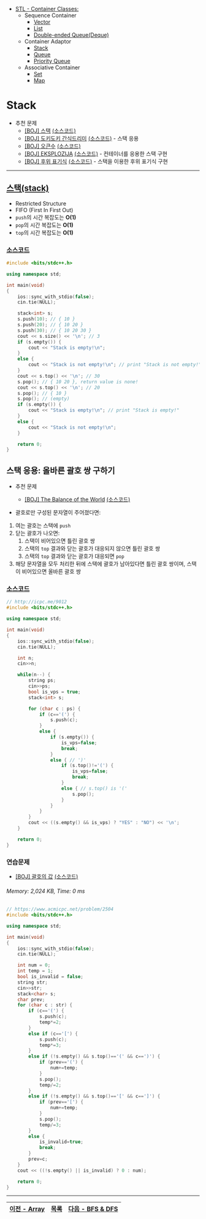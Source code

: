 * [STL - Container Classes:](/stl/)
    * Sequence Container
        * [Vector](/stl/vector/)
        * [List](/stl/list/)
        * [Double-ended Queue(Deque)](/stl/deque/)
    * Container Adaptor
        * [Stack](/stl/stack/)
        * [Queue](/stl/queue/)
        * [Priority Queue](/stl/priority_queue_heap/)
    * Associative Container
        * [Set](/stl/set/)
        * [Map](/stl/map/)

# Stack
* 추천 문제
    * [[BOJ] 스택](https://www.acmicpc.net/problem/10828) [(소스코드)](./src/stack.cpp)
    * [[BOJ] 도키도키 간식드리미](https://www.acmicpc.net/problem/12789) [(소스코드)](./src/snack.cpp) - 스택 응용
    * [[BOJ] 오큰수](https://www.acmicpc.net/problem/17298) [(소스코드)](./src/nge.cpp)
    * [[BOJ] EKSPLOZIJA](https://www.acmicpc.net/problem/17298) [(소스코드)](./src/eksplozija.cpp) - 컨테이너를 응용한 스택 구현
    * [[BOJ] 후위 표기식](https://www.acmicpc.net/problem/1918) [(소스코드)](./src/postfix.cpp) - 스택을 이용한 후위 표기식 구현
---

## [스택(stack)](https://cplusplus.com/reference/stack/stack)
* Restricted Structure
* FIFO (First In First Out)
* `push`의 시간 복잡도는 <b>O(1)</b>
* `pop`의 시간 복잡도는 <b>O(1)</b>
* `top`의 시간 복잡도는 <b>O(1)</b>

### [소스코드](./src/exam.cpp)
```c++
#include <bits/stdc++.h>

using namespace std;

int main(void)
{
    ios::sync_with_stdio(false);
    cin.tie(NULL);

    stack<int> s;
    s.push(10); // { 10 }
    s.push(20); // { 10 20 }
    s.push(30); // { 10 20 30 }
    cout << s.size() << '\n'; // 3
    if (s.empty()) {
        cout << "Stack is empty!\n";
    } 
    else {
        cout << "Stack is not empty!\n"; // print "Stack is not empty!"
    }
    cout << s.top() << '\n'; // 30
    s.pop(); // { 10 20 }, return value is none!
    cout << s.top() << '\n'; // 20
    s.pop(); // { 10 }
    s.pop(); // (empty)
    if (s.empty()) {
        cout << "Stack is empty!\n"; // print "Stack is empty!"
    } 
    else {
        cout << "Stack is not empty!\n"; 
    }

    return 0;
}
```

## 스택 응용: 올바른 괄호 쌍 구하기
* 추천 문제
    * [[BOJ] The Balance of the World](https://www.acmicpc.net/problem/4949) [(소스코드)](./stack_app/balance_world.cpp)

* 괄호로만 구성된 문자열이 주어졌다면:
1. 여는 괄호는 스택에 `push`
2. 닫는 괄호가 나오면:
    1. 스택이 비어있으면 틀린 괄호 쌍
    2. 스택의 `top` 결과와 닫는 괄호가 대응되지 않으면 틀린 괄호 쌍
    3. 스택의 `top` 결과와 닫는 괄호가 대응되면 `pop`
3. 해당 문자열을 모두 처리한 뒤에 스택에 괄호가 남아있다면 틀린 괄호 쌍이며, 스택이 비어있으면 올바른 괄호 쌍

### [소스코드](./stack_app/exam.cpp)
```c++
// http://icpc.me/9012
#include <bits/stdc++.h>

using namespace std;

int main(void)
{
    ios::sync_with_stdio(false);
    cin.tie(NULL);

    int n;
    cin>>n;

    while(n--) {
        string ps;
        cin>>ps;
        bool is_vps = true;
        stack<int> s;

        for (char c : ps) {
            if (c=='(') {
                s.push(c);
            } 
            else {
                if (s.empty()) {
                    is_vps=false;
                    break;
                } 
                else { // ')'
                    if (s.top()!='(') {
                        is_vps=false;
                        break;
                    } 
                    else { // s.top() is '('
                        s.pop();
                    }
                }
            }
        }    
        cout << ((s.empty() && is_vps) ? "YES" : "NO") << '\n';
    }

    return 0;
}
```

### 연습문제
* [[BOJ] 괄호의 값](https://www.acmicpc.net/problem/2504) [(소스코드)](./stack_app/exercise.cpp)
###### Memory: 2,024 KB, Time: 0 ms
```c++
// https://www.acmicpc.net/problem/2504
#include <bits/stdc++.h>

using namespace std;

int main(void)
{
    ios::sync_with_stdio(false);
    cin.tie(NULL);

    int num = 0;
    int temp = 1;
    bool is_invalid = false;
    string str;
    cin>>str;
    stack<char> s;
    char prev;
    for (char c : str) {
        if (c=='(') {
            s.push(c);
            temp*=2;
        }
        else if (c=='[') {
            s.push(c);
            temp*=3;
        }
        else if (!s.empty() && s.top()=='(' && c==')') {
            if (prev=='(') {
                num+=temp;
            }
            s.pop();
            temp/=2;
        }
        else if (!s.empty() && s.top()=='[' && c==']') {
            if (prev=='[') {
                num+=temp;
            }
            s.pop();
            temp/=3;
        }
        else {
            is_invalid=true;
            break;
        }
        prev=c;
    }
    cout << ((!s.empty() || is_invalid) ? 0 : num);

    return 0;
}
```

---
|[이전 - Array](/array/)|[목록](https://github.com/RyanJeong/CP#index)|[다음 - BFS & DFS](/bfs_dfs/)|
|-|-|-|
